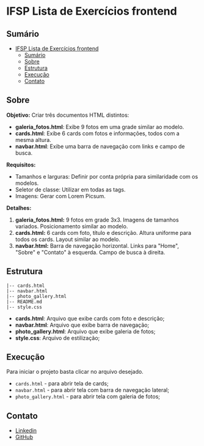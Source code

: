 # IFSP Lista de Exercícios frontend

## Sumário
- [IFSP Lista de Exercícios frontend](#ifsp-lista-de-exercícios-frontend)
	- [Sumário](#sumário)
	- [Sobre](#sobre)
	- [Estrutura](#estrutura)
	- [Execução](#execução)
	- [Contato](#contato)

## Sobre

**Objetivo:** Criar três documentos HTML distintos:

- **galeria_fotos.html**: Exibe 9 fotos em uma grade similar ao modelo.
- **cards.html**: Exibe 6 cards com fotos e informações, todos com a mesma altura.
- **navbar.html**: Exibe uma barra de navegação com links e campo de busca.

**Requisitos:**
- Tamanhos e larguras: Definir por conta própria para similaridade com os modelos.
- Seletor de classe: Utilizar em todas as tags.
- Imagens: Gerar com Lorem Picsum.

**Detalhes:**
1. **galeria_fotos.html:**
9 fotos em grade 3x3.
Imagens de tamanhos variados.
Posicionamento similar ao modelo.
2. **cards.html:**
6 cards com foto, título e descrição.
Altura uniforme para todos os cards.
Layout similar ao modelo.
3. **navbar.html:**
Barra de navegação horizontal.
Links para "Home", "Sobre" e "Contato" à esquerda.
Campo de busca à direita.

## Estrutura

```
|-- cards.html
|-- navbar.html
|-- photo_gallery.html
|-- README.md
|-- style.css
```
- **cards.html**: Arquivo que exibe cards com foto e descrição;
- **navbar.html**: Arquivo que exibe barra de navegação;
- **photo_gallery.html**: Arquivo que exibe galeria de fotos;
- **style.css**: Arquivo de estilização;

## Execução

Para iniciar o projeto basta clicar no arquivo desejado.

- `cards.html` - para abrir tela de cards;
- `navbar.html` - para abrir tela com barra de navegação lateral;
- `photo_gallery.html` - para abrir tela com galeria de fotos;

## Contato

* [Linkedin](https://www.linkedin.com/in/tatiane-pirico-oyakawa/)
* [GitHub](https://github.com/TatianePirico)

